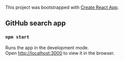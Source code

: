 This project was bootstrapped with [Create React App](https://github.com/facebook/create-react-app).


## GitHub  search app

### `npm start`
Runs the app in the development mode.<br />
Open [http://localhost:3000](http://localhost:3000) to view it in the browser.


